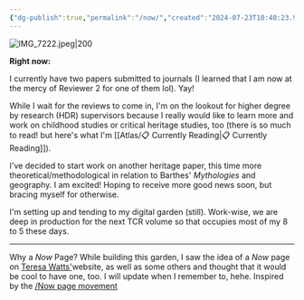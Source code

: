```yaml
---
{"dg-publish":true,"permalink":"/now/","created":"2024-07-23T10:40:23.995+08:00","updated":"2024-08-06T13:53:05.961+08:00"}
---
```



![IMG_7222.jpeg|200](/img/user/Extras/Images/IMG_7222.jpeg)

**Right now:**

I currently have two papers submitted to journals (I learned that I am now at the mercy of Reviewer 2 for one of them lol). Yay! 

While I wait for the reviews to come in, I'm on the lookout for higher degree by research (HDR) supervisors because I really would like to learn more and work on childhood studies or critical heritage studies, too (there is so much to read! but here's what I'm [[Atlas/📋 Currently Reading\|📋 Currently Reading]]). 

I've decided to start work on another heritage paper, this time more theoretical/methodological in relation to Barthes' *Mythologies* and geography.  I am excited! Hoping to receive more good news soon, but bracing myself for otherwise.

I'm setting up and tending to my digital garden (still). Work-wise, we are deep in production for the next TCR volume so that occupies most of my 8 to 5 these days. 

---
Why a *Now* Page? While building this garden, I saw the idea of a *Now* page on [Teresa Watts'](https://teresawatts.com/)website, as well as some others and thought that it would be cool to have one, too. I will update when I remember to, hehe. Inspired by the [/Now page movement](https://nownownow.com/about)